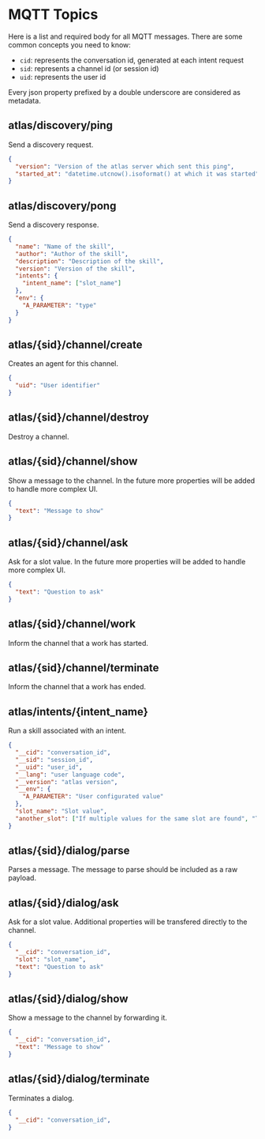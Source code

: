 MQTT Topics
===

Here is a list and required body for all MQTT messages. There are some common concepts you need to know:

- `cid`: represents the conversation id, generated at each intent request
- `sid`: represents a channel id (or session id)
- `uid`: represents the user id

Every json property prefixed by a double underscore are considered as metadata.

## atlas/discovery/ping

Send a discovery request.

```json
{
  "version": "Version of the atlas server which sent this ping",
  "started_at": "datetime.utcnow().isoformat() at which it was started"
}
```

## atlas/discovery/pong

Send a discovery response.

```json
{
  "name": "Name of the skill",
  "author": "Author of the skill",
  "description": "Description of the skill",
  "version": "Version of the skill",
  "intents": {
    "intent_name": ["slot_name"]
  },
  "env": {
    "A_PARAMETER": "type"
  }
}
```

## atlas/{sid}/channel/create

Creates an agent for this channel.

```json
{
  "uid": "User identifier"
}
```

## atlas/{sid}/channel/destroy

Destroy a channel.

## atlas/{sid}/channel/show

Show a message to the channel. In the future more properties will be added to handle more complex UI.

```json
{
  "text": "Message to show"
}
```

## atlas/{sid}/channel/ask

Ask for a slot value. In the future more properties will be added to handle more complex UI.

```json
{
  "text": "Question to ask"
}
```

## atlas/{sid}/channel/work

Inform the channel that a work has started.

## atlas/{sid}/channel/terminate

Inform the channel that a work has ended.

## atlas/intents/{intent_name}

Run a skill associated with an intent.

```json
{
  "__cid": "conversation_id",
  "__sid": "session_id",
  "__uid": "user_id",
  "__lang": "user language code",
  "__version": "atlas version",
  "__env": {
    "A_PARAMETER": "User configurated value"
  },
  "slot_name": "Slot value",
  "another_slot": ["If multiple values for the same slot are found", "They will be passed as an array"]
}
```

## atlas/{sid}/dialog/parse

Parses a message. The message to parse should be included as a raw payload.

## atlas/{sid}/dialog/ask

Ask for a slot value. Additional properties will be transfered directly to the channel.

```json
{
  "__cid": "conversation_id",
  "slot": "slot_name",
  "text": "Question to ask"
}
```

## atlas/{sid}/dialog/show

Show a message to the channel by forwarding it.

```json
{
  "__cid": "conversation_id",
  "text": "Message to show"
}
```

## atlas/{sid}/dialog/terminate

Terminates a dialog.

```json
{
  "__cid": "conversation_id",
}
```
